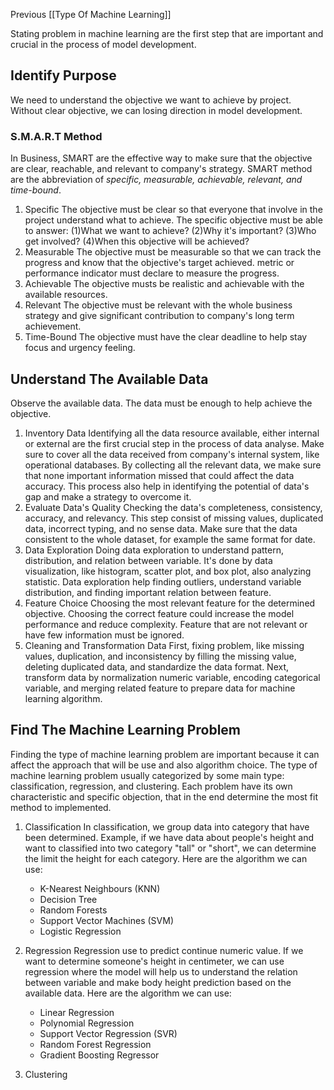 Previous [[Type Of Machine Learning]]

Stating problem in machine learning are the first step that are important and crucial in the process of model development. 

## Identify Purpose

We need to understand the objective we want to achieve by project. Without clear objective, we can losing direction  in model development.

### S.M.A.R.T Method
In Business, SMART are the effective way to make sure that the objective are clear, reachable, and relevant to company's strategy. SMART method are the abbreviation of *specific, measurable, achievable, relevant, and time-bound*.
1. Specific
   The objective must be clear so that everyone that involve in the project understand what to achieve. The specific objective must be able to answer: (1)What we want to achieve? (2)Why it's important? (3)Who get involved? (4)When this objective will be achieved?
2. Measurable
   The objective must be measurable so that we can track the progress and know that the objective's target achieved. metric or performance indicator must declare to measure the progress.
3. Achievable
   The objective musts be realistic and achievable with the available resources.
4. Relevant
   The objective must be relevant with the whole business strategy and give significant contribution to company's long term achievement.
5. Time-Bound
   The objective must have the clear deadline to help stay focus and urgency feeling.

## Understand The Available Data
Observe the available data. The data must be enough to help achieve the objective.

1. Inventory Data
   Identifying all the data resource available, either internal or external are the first crucial step in the process of data analyse. Make sure to cover all the data received from company's internal system, like operational databases. By collecting all the relevant data, we make sure that none important information missed that could affect the data accuracy. This process also help in identifying the potential of data's gap and make a strategy to overcome it.
2. Evaluate Data's Quality
   Checking the data's completeness, consistency, accuracy, and relevancy. This step  consist of missing values, duplicated data, incorrect typing, and no sense data. Make sure that the data consistent to the whole dataset, for example the same format for date.
3. Data Exploration 
   Doing data exploration to understand pattern, distribution, and relation between variable. It's done by data visualization, like histogram, scatter plot, and box plot, also analyzing statistic. Data exploration help finding outliers, understand variable distribution, and finding important relation between feature.
4. Feature Choice
   Choosing the most relevant feature for the determined objective. Choosing the correct feature could increase the model performance and reduce complexity. Feature that are not relevant or have few information must be ignored.
5. Cleaning and Transformation Data
   First, fixing problem, like missing values, duplication, and inconsistency by filling the missing value, deleting duplicated data, and standardize the data format. Next, transform data by normalization numeric variable, encoding categorical variable, and merging related feature to prepare data for machine learning algorithm.

## Find The Machine Learning Problem
Finding the type of machine learning problem are important because it can affect the approach that will be use and also algorithm choice. The type of machine learning problem usually categorized by some main type: classification, regression, and clustering. Each problem have its own characteristic and specific objection, that in the end determine the most fit method to implemented.

1. Classification
   In classification, we group data into category that have been determined. Example, if we have data about people's height and want to classified into two category "tall" or "short", we can determine the limit the height for each category. Here are the algorithm we can use:
   - K-Nearest Neighbours (KNN)
   - Decision Tree
   - Random Forests
   - Support Vector Machines (SVM)
   - Logistic Regression
   
2. Regression
   Regression use to predict continue numeric value. If we want to determine someone's height in centimeter, we can use regression where the model will help us to understand the relation between variable and make body height prediction based on the available data. Here are the algorithm we can use:
   - Linear Regression
   - Polynomial Regression
   - Support Vector Regression (SVR)
   - Random Forest Regression
   - Gradient Boosting Regressor
   
3. Clustering
   